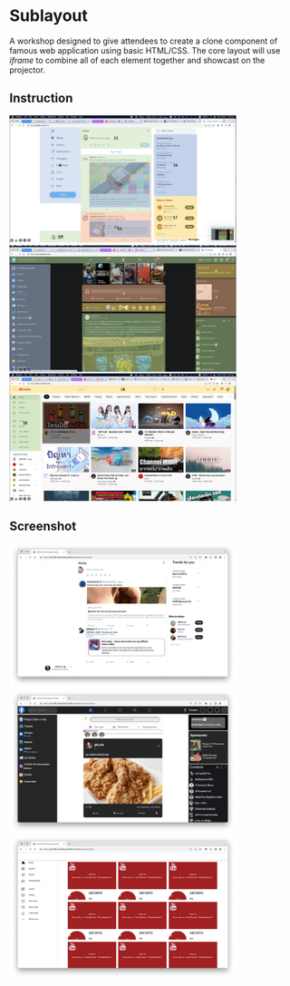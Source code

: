 # Sublayout

A workshop designed to give attendees to create a clone component of famous web application using basic HTML/CSS. The core layout will use _iframe_ to combine all of each element together and showcast on the projector.

## Instruction

<img src="./archive/instruction_1.png" alt="Twitter Instruction" width="400px"/>

<img src="./archive/instruction_2.png" alt="Twitter Instruction" width="400px"/>

<img src="./archive/instruction_3.png" alt="Twitter Instruction" width="400px"/>

## Screenshot

<img src="./archive/screenshot_1.png" alt="Twitter Sublayout" width="400px"/>

<img src="./archive/screenshot_2.png" alt="Facebook Sublayout" width="400px"/>

<img src="./archive/screenshot_3.png" alt="YouTube Sublayout" width="400px"/>
